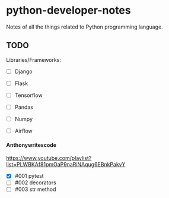 # python-developer-notes
Notes of all the things related to Python programming language.


## TODO

Libraries/Frameworks:
- [ ] Django
- [ ] Flask
- [ ] Tensorflow 
- [ ] Pandas
- [ ] Numpy
- [ ] Airflow



#### Anthonywritescode
https://www.youtube.com/playlist?list=PLWBKAf81pmOaP9naRiNAqug6EBnkPakvY

- [x] #001 pytest
- [ ] #002 decorators
- [ ] #003 str method
